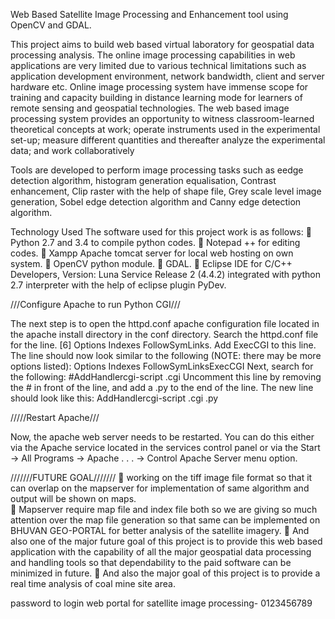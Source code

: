 Web Based Satellite Image Processing and Enhancement tool using OpenCV and GDAL.

This project aims to build web based virtual laboratory for geospatial data processing analysis. 
The online image processing capabilities in web applications are very limited due to various technical limitations such as application development environment, network bandwidth, client and server hardware etc. 
Online image processing system have immense scope for training and capacity building in distance learning mode for learners of remote sensing and geospatial technologies. 
The web based image processing system provides an opportunity to witness classroom-learned theoretical concepts at work; operate instruments used in the experimental set-up; measure different quantities and thereafter analyze the experimental data; and work collaboratively


Tools are developed to perform image processing tasks such as eedge detection algorithm, histogram generation equalisation, Contrast enhancement, Clip raster with the help of shape file, Grey scale level image generation, Sobel edge detection algorithm and Canny edge detection algorithm.

Technology Used
      The software used for this project work is as follows:
	Python 2.7 and 3.4 to compile python codes.
	Notepad ++ for editing codes.
	Xampp Apache tomcat server for local web hosting on own system.
	OpenCV  python module.
	GDAL.
	Eclipse IDE for C/C++ Developers, Version: Luna Service Release 2 (4.4.2) integrated with python 2.7 interpreter with the help of eclipse plugin PyDev.


///Configure Apache to run Python CGI///


The next step is to open the httpd.conf apache configuration file located in the apache install directory in the conf directory. Search the httpd.conf file for the line. [6]
Options Indexes FollowSymLinks.
Add ExecCGI to this line. The line should now look similar to the following (NOTE: there may be more options listed):
Options Indexes FollowSymLinksExecCGI
Next, search for the following:
#AddHandlercgi-script .cgi
Uncomment this line by removing the # in front of the line, and add a .py to the end of the line. The new line should look like this:
AddHandlercgi-script .cgi .py

/////Restart Apache///


Now, the apache web server needs to be restarted. You can do this either via the Apache service located in the services control panel or via the Start -> All Programs -> Apache . . . -> Control Apache Server menu option.

///////FUTURE GOAL///////
	working on the tiff image file format so that it can overlap on the mapserver for implementation of same algorithm and output will be shown on maps.  
	Mapserver require map file and index file both so we are giving so much attention over the map file generation so that same can be implemented on BHUVAN GEO-PORTAL for better analysis of the satellite imagery.
	And also one of the major future goal of this project is to provide this web based application with the capability of all the major geospatial data processing and handling tools so that dependability to the paid software can be minimized in future.
	And also the major goal of this project is to provide a real time analysis of coal mine site area.

password to login web portal for satellite image processing- 0123456789 



